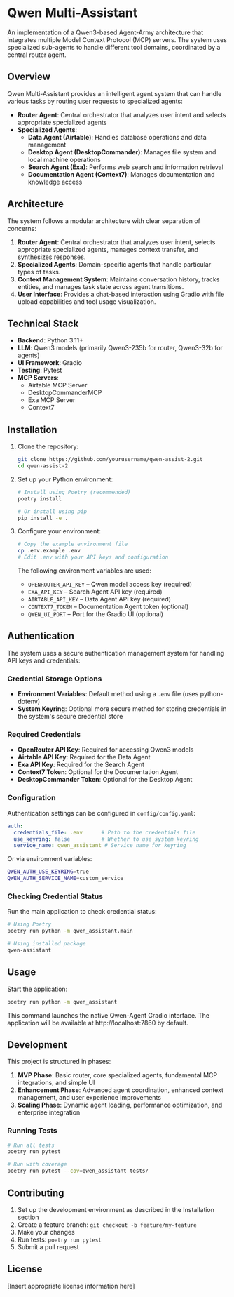 # Qwen Multi-Assistant

An implementation of a Qwen3-based Agent-Army architecture that integrates multiple Model Context Protocol (MCP) servers. The system uses specialized sub-agents to handle different tool domains, coordinated by a central router agent.

## Overview

Qwen Multi-Assistant provides an intelligent agent system that can handle various tasks by routing user requests to specialized agents:

- **Router Agent**: Central orchestrator that analyzes user intent and selects appropriate specialized agents
- **Specialized Agents**:
  - **Data Agent (Airtable)**: Handles database operations and data management
  - **Desktop Agent (DesktopCommander)**: Manages file system and local machine operations
  - **Search Agent (Exa)**: Performs web search and information retrieval
  - **Documentation Agent (Context7)**: Manages documentation and knowledge access

## Architecture

The system follows a modular architecture with clear separation of concerns:

1. **Router Agent**: Central orchestrator that analyzes user intent, selects appropriate specialized agents, manages context transfer, and synthesizes responses.
2. **Specialized Agents**: Domain-specific agents that handle particular types of tasks.
3. **Context Management System**: Maintains conversation history, tracks entities, and manages task state across agent transitions.
4. **User Interface**: Provides a chat-based interaction using Gradio with file upload capabilities and tool usage visualization.

## Technical Stack

- **Backend**: Python 3.11+
- **LLM**: Qwen3 models (primarily Qwen3-235b for router, Qwen3-32b for agents)
- **UI Framework**: Gradio
- **Testing**: Pytest
- **MCP Servers**:
  - Airtable MCP Server
  - DesktopCommanderMCP
  - Exa MCP Server
  - Context7

## Installation

1. Clone the repository:
   ```bash
   git clone https://github.com/yourusername/qwen-assist-2.git
   cd qwen-assist-2
   ```

2. Set up your Python environment:
   ```bash
   # Install using Poetry (recommended)
   poetry install

   # Or install using pip
   pip install -e .
   ```

3. Configure your environment:
   ```bash
   # Copy the example environment file
   cp .env.example .env
   # Edit .env with your API keys and configuration
   ```
   The following environment variables are used:
   - `OPENROUTER_API_KEY` – Qwen model access key (required)
   - `EXA_API_KEY` – Search Agent API key (required)
   - `AIRTABLE_API_KEY` – Data Agent API key (required)
   - `CONTEXT7_TOKEN` – Documentation Agent token (optional)
   - `QWEN_UI_PORT` – Port for the Gradio UI (optional)

## Authentication

The system uses a secure authentication management system for handling API keys and credentials:

### Credential Storage Options

- **Environment Variables**: Default method using a `.env` file (uses python-dotenv)
- **System Keyring**: Optional more secure method for storing credentials in the system's secure credential store

### Required Credentials

- **OpenRouter API Key**: Required for accessing Qwen3 models
- **Airtable API Key**: Required for the Data Agent
- **Exa API Key**: Required for the Search Agent
- **Context7 Token**: Optional for the Documentation Agent
- **DesktopCommander Token**: Optional for the Desktop Agent

### Configuration

Authentication settings can be configured in `config/config.yaml`:

```yaml
auth:
  credentials_file: .env      # Path to the credentials file
  use_keyring: false          # Whether to use system keyring
  service_name: qwen_assistant # Service name for keyring
```

Or via environment variables:

```bash
QWEN_AUTH_USE_KEYRING=true
QWEN_AUTH_SERVICE_NAME=custom_service
```

### Checking Credential Status

Run the main application to check credential status:

```bash
# Using Poetry
poetry run python -m qwen_assistant.main

# Using installed package
qwen-assistant
```

## Usage

Start the application:

```bash
poetry run python -m qwen_assistant
```

This command launches the native Qwen-Agent Gradio interface. The application
will be available at http://localhost:7860 by default.

## Development

This project is structured in phases:

1. **MVP Phase**: Basic router, core specialized agents, fundamental MCP integrations, and simple UI
2. **Enhancement Phase**: Advanced agent coordination, enhanced context management, and user experience improvements
3. **Scaling Phase**: Dynamic agent loading, performance optimization, and enterprise integration

### Running Tests

```bash
# Run all tests
poetry run pytest

# Run with coverage
poetry run pytest --cov=qwen_assistant tests/
```

## Contributing

1. Set up the development environment as described in the Installation section
2. Create a feature branch: `git checkout -b feature/my-feature`
3. Make your changes
4. Run tests: `poetry run pytest`
5. Submit a pull request

## License

[Insert appropriate license information here]